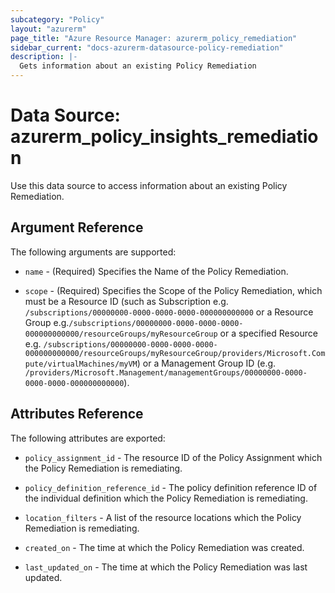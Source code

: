 ```yaml
---
subcategory: "Policy"
layout: "azurerm"
page_title: "Azure Resource Manager: azurerm_policy_remediation"
sidebar_current: "docs-azurerm-datasource-policy-remediation"
description: |-
  Gets information about an existing Policy Remediation
---
```


# Data Source: azurerm_policy_insights_remediation

Use this data source to access information about an existing Policy Remediation.



## Argument Reference

The following arguments are supported:

* `name` - (Required) Specifies the Name of the Policy Remediation.

* `scope` - (Required) Specifies the Scope of the Policy Remediation, which must be a Resource ID (such as Subscription e.g. `/subscriptions/00000000-0000-0000-0000-000000000000` or a Resource Group e.g.`/subscriptions/00000000-0000-0000-0000-000000000000/resourceGroups/myResourceGroup` or a specified Resource e.g. `/subscriptions/00000000-0000-0000-0000-000000000000/resourceGroups/myResourceGroup/providers/Microsoft.Compute/virtualMachines/myVM`) or a Management Group ID (e.g. `/providers/Microsoft.Management/managementGroups/00000000-0000-0000-0000-000000000000`).


## Attributes Reference

The following attributes are exported:

* `policy_assignment_id` - The resource ID of the Policy Assignment which the Policy Remediation is remediating.

* `policy_definition_reference_id` - The policy definition reference ID of the individual definition which the Policy Remediation is remediating.

* `location_filters` - A list of the resource locations which the Policy Remediation is remediating.

* `created_on` - The time at which the Policy Remediation was created.

* `last_updated_on` - The time at which the Policy Remediation was last updated.
